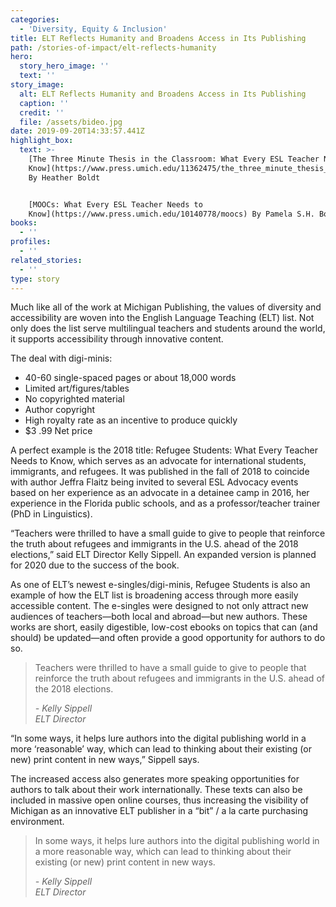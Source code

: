 ```yaml
---
categories:
  - 'Diversity, Equity & Inclusion'
title: ELT Reflects Humanity and Broadens Access in Its Publishing
path: /stories-of-impact/elt-reflects-humanity
hero:
  story_hero_image: ''
  text: ''
story_image:
  alt: ELT Reflects Humanity and Broadens Access in Its Publishing
  caption: ''
  credit: ''
  file: /assets/bideo.jpg
date: 2019-09-20T14:33:57.441Z
highlight_box:
  text: >-
    [The Three Minute Thesis in the Classroom: What Every ESL Teacher Needs to
    Know](https://www.press.umich.edu/11362475/the_three_minute_thesis_in_the_classroom)
    By Heather Boldt


    [MOOCs: What Every ESL Teacher Needs to
    Know](https://www.press.umich.edu/10140778/moocs) By Pamela S.H. Bogart
books:
  - ''
profiles:
  - ''
related_stories:
  - ''
type: story
---
```

Much like all of the work at Michigan Publishing, the values of diversity and accessibility are woven into the English Language Teaching (ELT) list. Not only does the list serve multilingual teachers and students around the world, it supports accessibility through innovative content.

<div class="lg:float-right lg:-mr-64 lg:w-3/5 border-l-8 border-sea-blue px-6 pt-6 ml-6 mb-4" markdown="1">The deal with digi-minis:

* 40-60 single-spaced pages or about 18,000 words
* Limited art/figures/tables
* No copyrighted material
* Author copyright
* High royalty rate as an incentive to produce quickly
* $3 .99 Net price</div>

A perfect example is the 2018 title: Refugee Students: What Every Teacher Needs to Know, which serves as an advocate for international students, immigrants, and refugees. It was published in the fall of 2018 to coincide with author Jeffra Flaitz being invited to several ESL Advocacy events based on her experience as an advocate in a detainee camp in 2016, her experience in the Florida public schools, and as a professor/teacher trainer (PhD in Linguistics). 

“Teachers were thrilled to have a small guide to give to people that reinforce the truth about refugees and immigrants in the U.S. ahead of the 2018 elections,” said ELT Director Kelly Sippell. An expanded version is planned for 2020 due to the success of the book.

As one of ELT’s newest e-singles/digi-minis, Refugee Students is also an example of how the ELT list is broadening access through more easily accessible content. The e-singles were designed to not only attract new audiences of teachers—both local and abroad—but new authors. These works are short, easily digestible, low-cost ebooks on topics that can (and should) be updated—and often provide a good opportunity for authors to do so. 

<blockquote class="quote floated yellow"><p>Teachers were thrilled to have a small guide to give to people that reinforce the truth about refugees and immigrants in the U.S. ahead of the 2018 elections.</p><footer><cite>- Kelly Sippell<br>ELT Director</cite></footer></blockquote>

“In some ways, it helps lure authors into the digital publishing world in a more ‘reasonable’ way, which can lead to thinking about their existing (or new) print content in new ways,” Sippell says.

The increased access also generates more speaking opportunities for authors to talk about their work internationally. These texts can also be included in massive open online courses, thus increasing the visibility of Michigan as an innovative ELT publisher in a “bit” / a la carte purchasing environment.

<blockquote class="quote full blue"><p>In some ways, it helps lure authors into the digital publishing world in a more reasonable way, which can lead to thinking about their existing (or new) print content in new ways.</p><footer><cite>- Kelly Sippell<br>ELT Director</cite></footer></blockquote>
